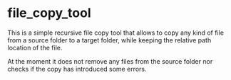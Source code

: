 # file_copy_tool


This is a simple recursive file copy tool that allows to copy any kind of file from a source folder to a target folder,
while keeping the relative path location of the file.

At the moment it does not remove any files from the source folder nor checks if the copy has introduced some errors.




